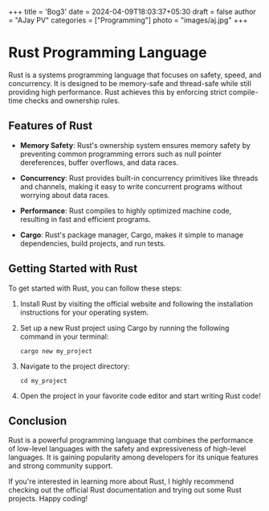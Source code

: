 +++
title = 'Bog3'
date = 2024-04-09T18:03:37+05:30
draft = false
author = "AJay PV"
categories = ["Programming"]
photo = "images/aj.jpg"
+++

# Rust Programming Language



Rust is a systems programming language that focuses on safety, speed, and concurrency. It is designed to be memory-safe and thread-safe while still providing high performance. Rust achieves this by enforcing strict compile-time checks and ownership rules.

## Features of Rust

- **Memory Safety**: Rust's ownership system ensures memory safety by preventing common programming errors such as null pointer dereferences, buffer overflows, and data races.

- **Concurrency**: Rust provides built-in concurrency primitives like threads and channels, making it easy to write concurrent programs without worrying about data races.

- **Performance**: Rust compiles to highly optimized machine code, resulting in fast and efficient programs.

- **Cargo**: Rust's package manager, Cargo, makes it simple to manage dependencies, build projects, and run tests.

## Getting Started with Rust

To get started with Rust, you can follow these steps:

1. Install Rust by visiting the official website and following the installation instructions for your operating system.

2. Set up a new Rust project using Cargo by running the following command in your terminal:

    ```
    cargo new my_project
    ```

3. Navigate to the project directory:

    ```
    cd my_project
    ```

4. Open the project in your favorite code editor and start writing Rust code!

## Conclusion

Rust is a powerful programming language that combines the performance of low-level languages with the safety and expressiveness of high-level languages. It is gaining popularity among developers for its unique features and strong community support.

If you're interested in learning more about Rust, I highly recommend checking out the official Rust documentation and trying out some Rust projects. Happy coding!
